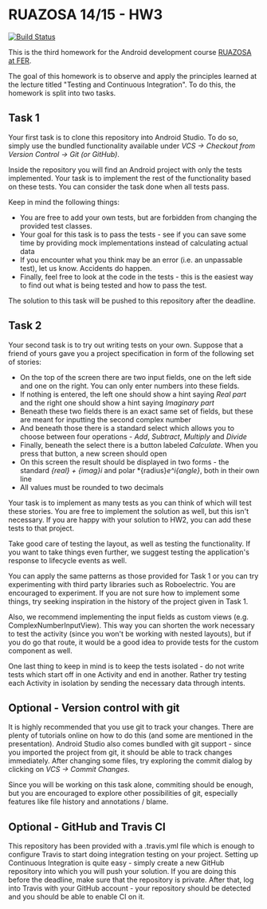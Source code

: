 # RUAZOSA 14/15 - HW3

[![Build Status](https://travis-ci.org/ronipuz/ruazosa14-15--hw3.svg?branch=master)](https://travis-ci.org/ronipuz/ruazosa14-15--hw3)

This is the third homework for the Android development course [RUAZOSA at FER](https://www.fer.unizg.hr/predmet/ruazosa).

The goal of this homework is to observe and apply the principles learned at the lecture titled "Testing and Continuous Integration". To do this, the homework is split into two tasks.

## Task 1
Your first task is to clone this repository into Android Studio. To do so, simply use the bundled functionality available under *VCS -> Checkout from Version Control -> Git (or GitHub)*.

Inside the repository you will find an Android project with only the tests implemented. Your task is to implement the rest of the functionality based on these tests. You can consider the task done when all tests pass.

Keep in mind the following things:

* You are free to add your own tests, but are forbidden from changing the provided test classes.
* Your goal for this task is to pass the tests - see if you can save some time by providing mock implementations instead of calculating actual data
* If you encounter what you think may be an error (i.e. an unpassable test), let us know. Accidents do happen.
* Finally, feel free to look at the code in the tests - this is the easiest way to find out what is being tested and how to pass the test.

The solution to this task will be pushed to this repository after the deadline.

## Task 2
Your second task is to try out writing tests on your own. Suppose that a friend of yours gave you a project specification in form of the following set of stories:

* On the top of the screen there are two input fields, one on the left side and one on the right. You can only enter numbers into these fields.
* If nothing is entered, the left one should show a hint saying *Real part* and the right one should show a hint saying *Imaginary part*
* Beneath these two fields there is an exact same set of fields, but these are meant for inputting the second complex number
* And beneath those there is a standard select which allows you to choose between four operations - *Add*, *Subtract*, *Multiply* and *Divide*
* Finally, beneath the select there is a button labeled *Calculate*. When you press that button, a new screen should open
* On this screen the result should be displayed in two forms - the standard *{real} + {imag}i* and polar *{radius}*e^i{angle}*, both in their own line
* All values must be rounded to two decimals

Your task is to implement as many tests as you can think of which will test these stories. You are free to implement the solution as well, but this isn't necessary. If you are happy with your solution to HW2, you can add these tests to that project.

Take good care of testing the layout, as well as testing the functionality. If you want to take things even further, we suggest testing the application's response to lifecycle events as well.

You can apply the same patterns as those provided for Task 1 or you can try experimenting with third party libraries such as Roboelectric. You are encouraged to experiment. If you are not sure how to implement some things, try seeking inspiration in the history of the project given in Task 1.

Also, we recommend implementing the input fields as custom views (e.g. ComplexNumberInputView). This way you can shorten the work necessary to test the activity (since you won't be working with nested layouts), but if you do go that route, it would be a good idea to provide tests for the custom component as well.

One last thing to keep in mind is to keep the tests isolated - do not write tests which start off in one Activity and end in another. Rather try testing each Activity in isolation by sending the necessary data through intents.

## Optional - Version control with git
It is highly recommended that you use git to track your changes. There are plenty of tutorials online on how to do this (and some are mentioned in the presentation). Android Studio also comes bundled with git support - since you imported the project from git, it should be able to track changes immediately. After changing some files, try exploring the commit dialog by clicking on *VCS -> Commit Changes*.

Since you will be working on this task alone, commiting should be enough, but you are encouraged to explore other possibilities of git, especially features like file history and annotations / blame.

## Optional - GitHub and Travis CI
This repository has been provided with a .travis.yml file which is enough to configure Travis to start doing integration testing on your project. Setting up Continuous Integration is quite easy - simply create a new GitHub repository into which you will push your solution. If you are doing this before the deadline, make sure that the repository is private. After that, log into Travis with your GitHub account - your repository should be detected and you should be able to enable CI on it.
